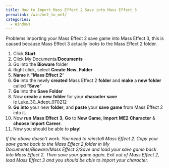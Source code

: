 ```yaml
---
title: How to Import Mass Effect 2 Save into Mass Effect 3
permalink: /win/me2_to_me3/
categories:
  - Windows
---
```

Problems importing your Mass Effect 2 save game into Mass Effect 3, this is caused because Mass Effect 3 actually looks to the Mass Effect 2 folder.

  1. Click **Start**
  2. Click My Documents/**Documents**
  3. Go into the **Bioware** folder
  4. Right click, select **Create** **New**, **Folder**
  5. **Name** it &#8220;**Mass Effect 2**&#8220;
  6. **Go** into the newly **created** Mass Effect 2 **folder** and **make** a **new** **folder** called &#8220;**Save**&#8220;
  7. **Go** into the **Save** **Folder**
  8. Now **create** a **new** **folder** for your **character** **save** ie Luke\_30\_Adept_070212
  9. **Go** **into** your new **folder**, and **paste** your **save** **game** from Mass Effect 2 into it.
 10. Now **run** **Mass** **Effect** **3**, **Go** to **New** **Game**, **Import** **ME2** **Character** & **choose** **Import** **Career**.
 11. Now you should be able to **play**!

_If the above doesn&#8217;t work. You need to reinstall Mass Effect 2. Copy your save game back to the Mass Effect 2 folder in My Documents/Bioware/Mass Effect 2/Save and load your save game back into Mass Effect 2. Then save your game again. Exit out of Mass Effect 2, load Mass Effect 3 and you should be able to import your character._
